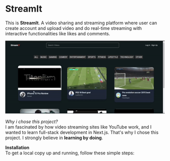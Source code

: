 # StreamIt

This is **StreamIt**. A video sharing and streaming platform where user can create account and upload video and do real-time streaming with interactive functionalities like likes and comments.

![StreamIt Demo](streamit.gif)

*Why i chose this project?*  
 I am fascinated by how video streaming sites like YouTube work, and I wanted to learn full-stack development in Next.js. That's why I chose this project. I strongly 
 believe in **learning by doing**.

 **Installation**  
  To get a local copy up and running, follow these simple steps:
  
 
